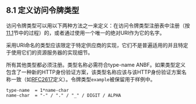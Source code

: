 ## 8.1 定义访问令牌类型

访问令牌类型可以用以下两种方法之一来定义：在访问令牌类型注册表中注册（按[11.1](../Section11/11.1.md)节中的过程）的，或者通过使用一个唯一的绝对URI作为它的名字。

采用URI命名的类型应该限定于特定供应商的实现，它们不是普遍适用的并且特定于使用它们的资源服务器的实现细节。

所有其他类型都必须注册。类型名称必需符合type-name ANBF。如果类型定义包含了一种新的HTTP身份验证方案，该类型名称应该与该HTTP身份验证方案名称一致（如[RFC2617][RFC2617]定义）。令牌类型`example`被保留用于样例中。

    type-name  = 1*name-char
    name-char  = "-" / "." / "_" / DIGIT / ALPHA
    
[RFC2617]: http://tools.ietf.org/html/rfc2617 "HTTP Authentication: Basic and Digest Access Authentication"